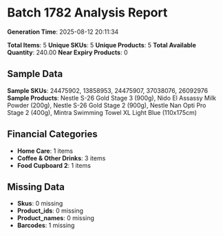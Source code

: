 # Batch 1782 Analysis Report

**Generation Time**: 2025-08-12 20:11:34

**Total Items**: 5
**Unique SKUs**: 5
**Unique Products**: 5
**Total Available Quantity**: 240.00
**Near Expiry Products**: 0

## Sample Data
**Sample SKUs**: 24475902, 13858953, 24475907, 37038076, 26092976
**Sample Products**: Nestle S-26 Gold Stage 3 (900g), Nido El Assassy Milk Powder (200g), Nestle S-26 Gold Stage 2 (900g), Nestle Nan Opti Pro Stage 2 (400g), Mintra Swimming Towel XL Light Blue (110x175cm)

## Financial Categories
- **Home Care**: 1 items
- **Coffee & Other Drinks**: 3 items
- **Food Cupboard 2**: 1 items

## Missing Data
- **Skus**: 0 missing
- **Product_ids**: 0 missing
- **Product_names**: 0 missing
- **Barcodes**: 1 missing

